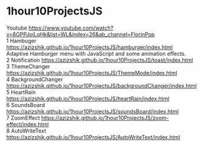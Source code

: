 # 1hour10ProjectsJS
Youtube https://www.youtube.com/watch?v=8GPPJpiLqHk&list=WL&index=26&ab_channel=FlorinPop
<br>
1 Hambuger https://azizshik.github.io/1hour10ProjectsJS/hamburger/index.html <br>
Adaptive Hamburger menu with JavaScript and some animation effects. <br>
2 Notification https://azizshik.github.io/1hour10ProjectsJS/toast/index.html <br>
3 ThemeChanger https://azizshik.github.io/1hour10ProjectsJS/ThemeMode/index.html <br>
4 BackgroundChanger https://azizshik.github.io/1hour10ProjectsJS/backgroundChanger/index.html <br>
5 HeartRain https://azizshik.github.io/1hour10ProjectsJS/heartRain/index.html <br>
6 SoundsBoard https://azizshik.github.io/1hour10ProjectsJS/soundsBoard/index.html <br>
7 ZoomEffect https://azizshik.github.io/1hour10ProjectsJS/zoom-effect/index.html <br>
8 AutoWriteText https://azizshik.github.io/1hour10ProjectsJS/AutoWriteText/index.html <br>
